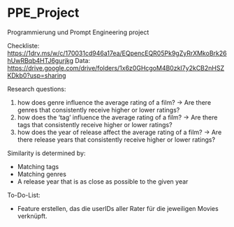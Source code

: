 # PPE_Project
Programmierung und Prompt Engineering project


Checkliste:
https://1drv.ms/w/c/170031cd946a17ea/EQpencEQR05Pk9gZyRrXMkoBrk26hUwRBqb4HTJ6gurjkg
Data: https://drive.google.com/drive/folders/1x6z0GHcgoM4B0zkI7y2kCB2nHSZKDkb0?usp=sharing

Research questions:
1. how does genre influence the average rating of a film?
→ Are there genres that consistently receive higher or lower ratings?
2. how does the ‘tag’ influence the average rating of a film?
→ Are there tags that consistently receive higher or lower ratings?
3. how does the year of release affect the average rating of a film?
→ Are there release years that consistently receive higher or lower ratings?

Similarity is determined by:
- Matching tags
- Matching genres
- A release year that is as close as possible to the given year

To-Do-List:
- Feature erstellen, das die userIDs aller Rater für die jeweiligen Movies verknüpft.

